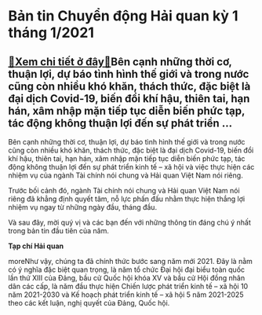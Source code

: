 Bản tin Chuyển động Hải quan kỳ 1 tháng 1/2021
==============================================

[:gift:Xem chi tiết ở đây:gift:](https://hddtvn.com/ban-tin-chuyen-dong-hai-quan-ky-1-thang-1-2021/)Bên cạnh những thời cơ, thuận lợi, dự báo tình hình thế giới và trong nước cũng còn nhiều khó khăn, thách thức, đặc biệt là đại dịch Covid-19, biến đổi khí hậu, thiên tai, hạn hán, xâm nhập mặn tiếp tục diễn biến phức tạp, tác động không thuận lợi đến sự phát triển …
-------------------------------------------------------------------------------------------------------------------------------------------------------------------------------------------------------------------------------------------------------------------------------------------------------------


Bên cạnh những thời cơ, thuận lợi, dự báo tình hình thế giới và trong nước cũng còn nhiều khó khăn, thách thức, đặc biệt là đại dịch Covid-19, biến đổi khí hậu, thiên tai, hạn hán, xâm nhập mặn tiếp tục diễn biến phức tạp, tác động không thuận lợi đến sự phát triển kinh tế – xã hội và việc thực hiện các nhiệm vụ của ngành Tài chính nói chung và Hải quan Việt Nam nói riêng.


Trước bối cảnh đó, ngành Tài chính nói chung và Hải quan Việt Nam nói riêng đã khẳng định quyết tâm, nỗ lực phấn đấu nhằm thực hiện thắng lợi nhiệm vụ ngay từ những ngày đầu, tháng đầu.


Và sau đây, mời quý vị và các bạn đến với những thông tin đáng chú ý nhất trong bản tin đầu tiên của năm.





**Tạp chí Hải quan**



moreNhư vậy, chúng ta đã chính thức bước sang năm mới 2021. Đây là nằm có ý nghĩa đặc biệt quan trọng, là năm tổ chức Đại hội đại biểu toàn quốc lần thứ XIII của Đảng, bầu cử Quốc hội khóa XV và bầu cử Hội đồng nhân dân các cấp, là năm đầu thực hiện Chiến lược phát triển kinh tế – xã hội 10 năm 2021-2030 và Kế hoạch phát triển kinh tế – xã hội 5 năm 2021-2025 theo các kết luận, nghị quyết của Đảng, Quốc hội.

